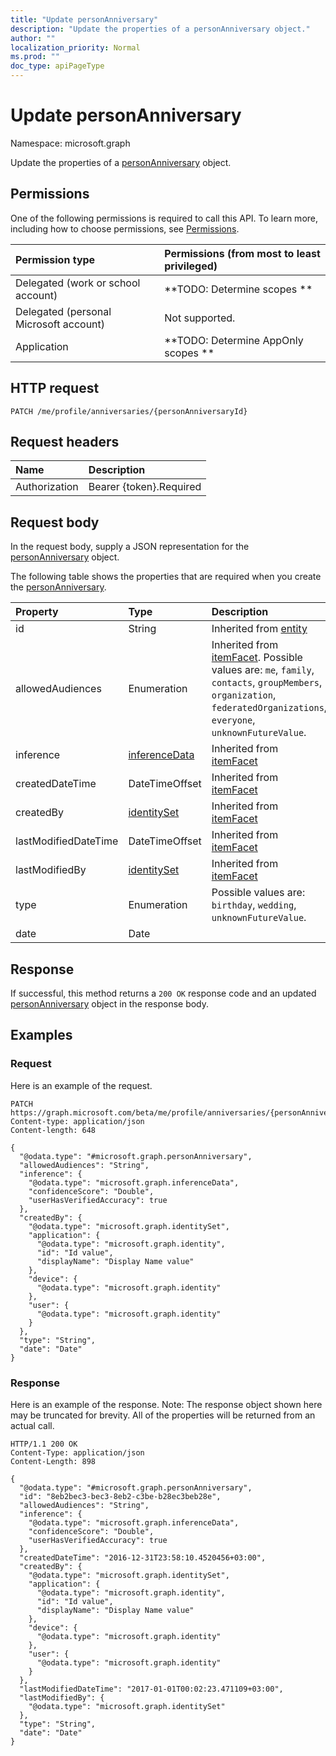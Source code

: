 ```yaml
---
title: "Update personAnniversary"
description: "Update the properties of a personAnniversary object."
author: ""
localization_priority: Normal
ms.prod: ""
doc_type: apiPageType
---
```


# Update personAnniversary

Namespace: microsoft.graph

Update the properties of a [personAnniversary](../resources/personanniversary.md) object.

## Permissions
One of the following permissions is required to call this API. To learn more, including how to choose permissions, see [Permissions](/concepts/permissions-reference.md).

|Permission type|Permissions (from most to least privileged)|
|:---|:---|
|Delegated (work or school account)|**TODO: Determine scopes **|
|Delegated (personal Microsoft account)|Not supported.|
|Application|**TODO: Determine AppOnly scopes **|

## HTTP request
<!-- {
  "blockType": "ignored"
}
-->
``` http
PATCH /me/profile/anniversaries/{personAnniversaryId}
```

## Request headers
|Name|Description|
|:---|:---|
|Authorization|Bearer {token}.Required|

## Request body
In the request body, supply a JSON representation for the [personAnniversary](../resources/personanniversary.md) object.

The following table shows the properties that are required when you create the [personAnniversary](../resources/personanniversary.md).

|Property|Type|Description|
|:---|:---|:---|
|id|String| Inherited from [entity](../resources/entity.md)|
|allowedAudiences|Enumeration| Inherited from [itemFacet](../resources/itemfacet.md). Possible values are: `me`, `family`, `contacts`, `groupMembers`, `organization`, `federatedOrganizations`, `everyone`, `unknownFutureValue`.|
|inference|[inferenceData](../resources/inferencedata.md)| Inherited from [itemFacet](../resources/itemfacet.md)|
|createdDateTime|DateTimeOffset| Inherited from [itemFacet](../resources/itemfacet.md)|
|createdBy|[identitySet](../resources/identityset.md)| Inherited from [itemFacet](../resources/itemfacet.md)|
|lastModifiedDateTime|DateTimeOffset| Inherited from [itemFacet](../resources/itemfacet.md)|
|lastModifiedBy|[identitySet](../resources/identityset.md)| Inherited from [itemFacet](../resources/itemfacet.md)|
|type|Enumeration| Possible values are: `birthday`, `wedding`, `unknownFutureValue`.|
|date|Date||



## Response
If successful, this method returns a `200 OK` response code and an updated [personAnniversary](../resources/personanniversary.md) object in the response body.

## Examples

### Request
Here is an example of the request.
<!-- {
  "blockType": "request",
  "name": "update_personanniversary"
}
-->
``` http
PATCH https://graph.microsoft.com/beta/me/profile/anniversaries/{personAnniversaryId}
Content-type: application/json
Content-length: 648

{
  "@odata.type": "#microsoft.graph.personAnniversary",
  "allowedAudiences": "String",
  "inference": {
    "@odata.type": "microsoft.graph.inferenceData",
    "confidenceScore": "Double",
    "userHasVerifiedAccuracy": true
  },
  "createdBy": {
    "@odata.type": "microsoft.graph.identitySet",
    "application": {
      "@odata.type": "microsoft.graph.identity",
      "id": "Id value",
      "displayName": "Display Name value"
    },
    "device": {
      "@odata.type": "microsoft.graph.identity"
    },
    "user": {
      "@odata.type": "microsoft.graph.identity"
    }
  },
  "type": "String",
  "date": "Date"
}
```

### Response
Here is an example of the response. Note: The response object shown here may be truncated for brevity. All of the properties will be returned from an actual call.
<!-- {
  "blockType": "response",
  "truncated": true
}
-->
``` http
HTTP/1.1 200 OK
Content-Type: application/json
Content-Length: 898

{
  "@odata.type": "#microsoft.graph.personAnniversary",
  "id": "8eb2bec3-bec3-8eb2-c3be-b28ec3beb28e",
  "allowedAudiences": "String",
  "inference": {
    "@odata.type": "microsoft.graph.inferenceData",
    "confidenceScore": "Double",
    "userHasVerifiedAccuracy": true
  },
  "createdDateTime": "2016-12-31T23:58:10.4520456+03:00",
  "createdBy": {
    "@odata.type": "microsoft.graph.identitySet",
    "application": {
      "@odata.type": "microsoft.graph.identity",
      "id": "Id value",
      "displayName": "Display Name value"
    },
    "device": {
      "@odata.type": "microsoft.graph.identity"
    },
    "user": {
      "@odata.type": "microsoft.graph.identity"
    }
  },
  "lastModifiedDateTime": "2017-01-01T00:02:23.471109+03:00",
  "lastModifiedBy": {
    "@odata.type": "microsoft.graph.identitySet"
  },
  "type": "String",
  "date": "Date"
}
```

